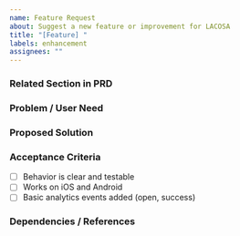 ```yaml
---
name: Feature Request
about: Suggest a new feature or improvement for LACOSA
title: "[Feature] "
labels: enhancement
assignees: ""
---
```


### Related Section in PRD
<!-- Paste the heading or link from LACOSA_PRD.md -->

### Problem / User Need
<!-- What user problem are we solving? -->

### Proposed Solution
<!-- Feature summary, user flows, UI notes -->

### Acceptance Criteria
- [ ] Behavior is clear and testable
- [ ] Works on iOS and Android
- [ ] Basic analytics events added (open, success)

### Dependencies / References
<!-- Mockups, APIs, data sources -->
